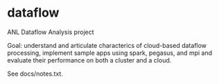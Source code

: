 # dataflow
ANL Dataflow Analysis project

Goal: understand and articulate characterics of cloud-based dataflow processing, implement sample apps using spark, pegasus, and mpi and evaluate their performance on both a cluster and a cloud.

See docs/notes.txt.
